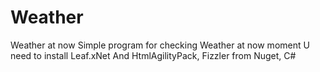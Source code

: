 # Weather
Weather at now
Simple program for checking Weather at now moment
U need to install Leaf.xNet And HtmlAgilityPack, Fizzler from Nuget, C#
